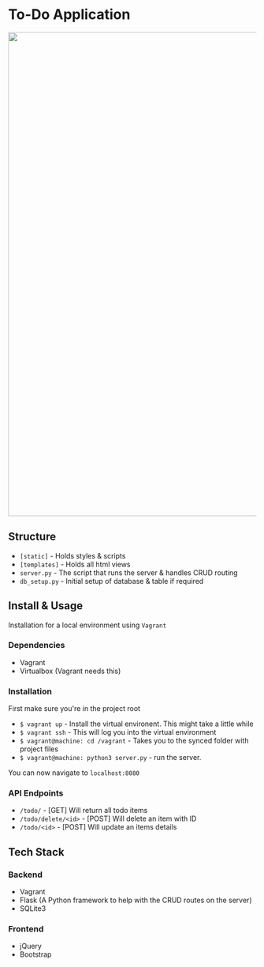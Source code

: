 # To-Do Application
<img src="http://projects.ritter.co.za/storage/mockup.png" width="980">

## Structure
- `[static]` - Holds styles & scripts
- `[templates]` - Holds all html views
- `server.py` - The script that runs the server & handles CRUD routing
- `db_setup.py` - Initial setup of database & table if required

## Install & Usage
Installation for a local environment using `Vagrant`

### Dependencies
- Vagrant
- Virtualbox (Vagrant needs this)

### Installation
First make sure you're in the project root

- `$ vagrant up` - Install the virtual environent. This might take a little while
- `$ vagrant ssh` - This will log you into the virtual environment
- `$ vagrant@machine: cd /vagrant` - Takes you to the synced folder with project files
- `$ vagrant@machine: python3 server.py` - run the server.

You can now navigate to `localhost:8080`

### API Endpoints
- `/todo/` - [GET] Will return all todo items
- `/todo/delete/<id>` - [POST] Will delete an item with ID
- `/todo/<id>` - [POST] Will update an items details

## Tech Stack
### Backend
- Vagrant
- Flask (A Python framework to help with the CRUD routes on the server)
- SQLite3

### Frontend
- jQuery
- Bootstrap
